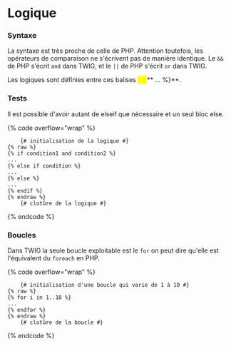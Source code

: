 # Logique

### Syntaxe

La syntaxe est très proche de celle de PHP. Attention toutefois, les opérateurs de comparaison ne s'écrivent pas de manière identique. Le `&&` de PHP s'écrit `and` dans TWIG, et le `||` de PHP s'écrit `or` dans TWIG.

Les logiques sont définies entre ces balises <mark style="color:yellow;">**\{%**</mark>** ... **<mark style="color:yellow;">**%\}**</mark>.

### Tests

Il est possible d'avoir autant de elseif que nécessaire et un seul bloc else.

{% code overflow="wrap" %}
```twig
    {# initialisation de la logique #}
{% raw %}
{% if condition1 and condition2 %}
...
{% else if condition %}
...
{% else %}
...
{% endif %}
{% endraw %}
    {# clotûre de la logique #}
```
{% endcode %}

### Boucles

Dans TWIG la seule boucle exploitable est le `for` on peut dire qu'elle est l'équivalent du `foreach` en PHP.

{% code overflow="wrap" %}
```twig
    {# initialisation d'une boucle qui varie de 1 à 10 #}
{% raw %}
{% for i in 1..10 %}
...
{% endfor %}
{% endraw %}
    {# clotûre de la boucle #}
```
{% endcode %}
